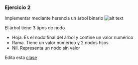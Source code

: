 ### Ejercicio 2
Implementar mediante herencia un árbol binario
![alt text](https://upload.wikimedia.org/wikipedia/commons/thumb/f/f7/Binary_tree.svg/300px-Binary_tree.svg.png "Arbol binario")

El árbol tiene 3 tipos de nodo
- Hoja. Es el nodo final del árbol y contine un valor numérico
- Rama. Tiene un valor numérico y 2 nodos hijos
- Nil. Representa un nodo sin valor

Edita esta [clase](src/main/scala/exercise/BinaryTree.scala)
